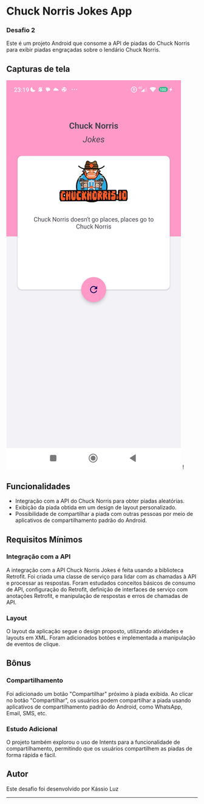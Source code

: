 # Chuck Norris Jokes App

### Desafio 2

Este é um projeto Android que consome a API de piadas do Chuck Norris para exibir piadas engraçadas sobre o lendário Chuck Norris.

## Capturas de tela

![Captura de tela 1](img/app.jpg) !

## Funcionalidades

- Integração com a API do Chuck Norris para obter piadas aleatórias.
- Exibição da piada obtida em um design de layout personalizado.
- Possibilidade de compartilhar a piada com outras pessoas por meio de aplicativos de compartilhamento padrão do Android.

## Requisitos Mínimos

### Integração com a API

A integração com a API Chuck Norris Jokes é feita usando a biblioteca Retrofit. Foi criada uma classe de serviço para lidar com as chamadas à API e processar as respostas. Foram estudados conceitos básicos de consumo de API, configuração do Retrofit, definição de interfaces de serviço com anotações Retrofit, e manipulação de respostas e erros de chamadas de API.

### Layout

O layout da aplicação segue o design proposto, utilizando atividades e layouts em XML. Foram adicionados botões e implementada a manipulação de eventos de clique.

## Bônus

### Compartilhamento

Foi adicionado um botão "Compartilhar" próximo à piada exibida. Ao clicar no botão "Compartilhar", os usuários podem compartilhar a piada usando aplicativos de compartilhamento padrão do Android, como WhatsApp, Email, SMS, etc.

### Estudo Adicional

O projeto também explorou o uso de Intents para a funcionalidade de compartilhamento, permitindo que os usuários compartilhem as piadas de forma rápida e fácil.

## Autor

Este desafio foi desenvolvido por Kássio Luz

---
